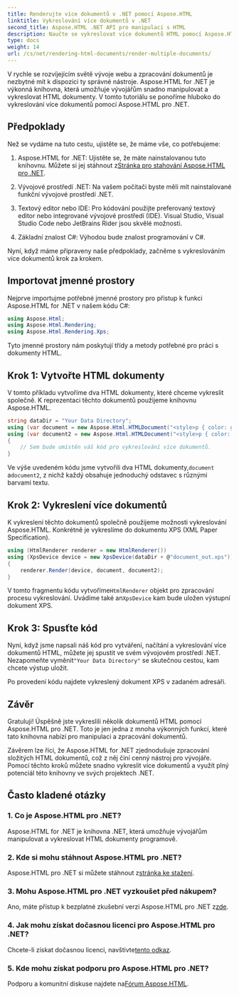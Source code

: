 ```yaml
---
title: Renderujte více dokumentů v .NET pomocí Aspose.HTML
linktitle: Vykreslování více dokumentů v .NET
second_title: Aspose.HTML .NET API pro manipulaci s HTML
description: Naučte se vykreslovat více dokumentů HTML pomocí Aspose.HTML pro .NET. Zvyšte své možnosti zpracování dokumentů pomocí této výkonné knihovny.
type: docs
weight: 14
url: /cs/net/rendering-html-documents/render-multiple-documents/
---
```

V rychle se rozvíjejícím světě vývoje webu a zpracování dokumentů je nezbytné mít k dispozici ty správné nástroje. Aspose.HTML for .NET je výkonná knihovna, která umožňuje vývojářům snadno manipulovat a vykreslovat HTML dokumenty. V tomto tutoriálu se ponoříme hluboko do vykreslování více dokumentů pomocí Aspose.HTML pro .NET.

## Předpoklady

Než se vydáme na tuto cestu, ujistěte se, že máme vše, co potřebujeme:

1.  Aspose.HTML for .NET: Ujistěte se, že máte nainstalovanou tuto knihovnu. Můžete si jej stáhnout z[Stránka pro stahování Aspose.HTML pro .NET](https://releases.aspose.com/html/net/).

2. Vývojové prostředí .NET: Na vašem počítači byste měli mít nainstalované funkční vývojové prostředí .NET.

3. Textový editor nebo IDE: Pro kódování použijte preferovaný textový editor nebo integrované vývojové prostředí (IDE). Visual Studio, Visual Studio Code nebo JetBrains Rider jsou skvělé možnosti.

4. Základní znalost C#: Výhodou bude znalost programování v C#.

Nyní, když máme připraveny naše předpoklady, začněme s vykreslováním více dokumentů krok za krokem.

## Importovat jmenné prostory

Nejprve importujme potřebné jmenné prostory pro přístup k funkci Aspose.HTML for .NET v našem kódu C#:

```csharp
using Aspose.Html;
using Aspose.Html.Rendering;
using Aspose.Html.Rendering.Xps;
```

Tyto jmenné prostory nám poskytují třídy a metody potřebné pro práci s dokumenty HTML.

## Krok 1: Vytvořte HTML dokumenty

V tomto příkladu vytvoříme dva HTML dokumenty, které chceme vykreslit společně. K reprezentaci těchto dokumentů použijeme knihovnu Aspose.HTML.

```csharp
string dataDir = "Your Data Directory";
using (var document = new Aspose.Html.HTMLDocument("<style>p { color: green; }</style><p>my first paragraph</p>", @"c:\work\"))
using (var document2 = new Aspose.Html.HTMLDocument("<style>p { color: blue; }</style><p>my first paragraph</p>", @"c:\work\"))
{
    // Sem bude umístěn váš kód pro vykreslování více dokumentů.
}
```

Ve výše uvedeném kódu jsme vytvořili dva HTML dokumenty,`document` a`document2`, z nichž každý obsahuje jednoduchý odstavec s různými barvami textu.

## Krok 2: Vykreslení více dokumentů

K vykreslení těchto dokumentů společně použijeme možnosti vykreslování Aspose.HTML. Konkrétně je vykreslíme do dokumentu XPS (XML Paper Specification).

```csharp
using (HtmlRenderer renderer = new HtmlRenderer())
using (XpsDevice device = new XpsDevice(dataDir + @"document_out.xps"))
{
    renderer.Render(device, document, document2);
}
```

 V tomto fragmentu kódu vytvoříme`HtmlRenderer` objekt pro zpracování procesu vykreslování. Uvádíme také an`XpsDevice` kam bude uložen výstupní dokument XPS.

## Krok 3: Spusťte kód

 Nyní, když jsme napsali náš kód pro vytváření, načítání a vykreslování více dokumentů HTML, můžete jej spustit ve svém vývojovém prostředí .NET. Nezapomeňte vyměnit`"Your Data Directory"` se skutečnou cestou, kam chcete výstup uložit.

Po provedení kódu najdete vykreslený dokument XPS v zadaném adresáři.

## Závěr
Gratuluji! Úspěšně jste vykreslili několik dokumentů HTML pomocí Aspose.HTML pro .NET. Toto je jen jedna z mnoha výkonných funkcí, které tato knihovna nabízí pro manipulaci a zpracování dokumentů.

Závěrem lze říci, že Aspose.HTML for .NET zjednodušuje zpracování složitých HTML dokumentů, což z něj činí cenný nástroj pro vývojáře. Pomocí těchto kroků můžete snadno vykreslit více dokumentů a využít plný potenciál této knihovny ve svých projektech .NET.

## Často kladené otázky

### 1. Co je Aspose.HTML pro .NET?
Aspose.HTML for .NET je knihovna .NET, která umožňuje vývojářům manipulovat a vykreslovat HTML dokumenty programově.

### 2. Kde si mohu stáhnout Aspose.HTML pro .NET?
 Aspose.HTML pro .NET si můžete stáhnout z[stránka ke stažení](https://releases.aspose.com/html/net/).

### 3. Mohu Aspose.HTML pro .NET vyzkoušet před nákupem?
 Ano, máte přístup k bezplatné zkušební verzi Aspose.HTML pro .NET z[zde](https://releases.aspose.com/).

### 4. Jak mohu získat dočasnou licenci pro Aspose.HTML pro .NET?
 Chcete-li získat dočasnou licenci, navštivte[tento odkaz](https://purchase.aspose.com/temporary-license/).

### 5. Kde mohu získat podporu pro Aspose.HTML pro .NET?
 Podporu a komunitní diskuse najdete na[Fórum Aspose.HTML](https://forum.aspose.com/).
